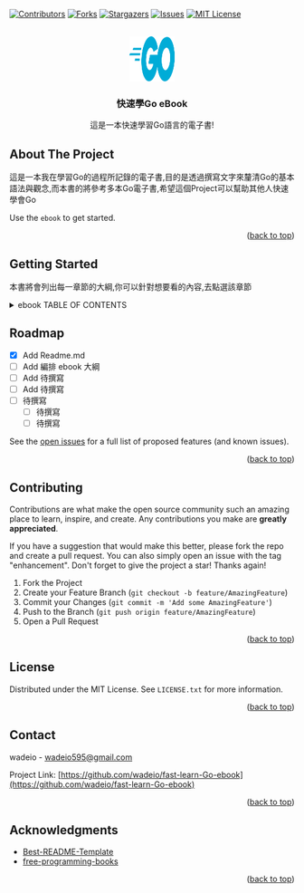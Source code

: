 <div id="top"></div>

<!--https://www.markdownguide.org/basic-syntax/#reference-style-links
-->
[![Contributors][contributors-shield]][contributors-url]
[![Forks][forks-shield]][forks-url]
[![Stargazers][stars-shield]][stars-url]
[![Issues][issues-shield]][issues-url]
[![MIT License][license-shield]][license-url]

<!-- PROJECT LOGO -->
<br />
<div align="center">
  <a href="https://github.com/othneildrew/Best-README-Template">
    <img src="images/logo.png" alt="Logo" width="80" height="80">
  </a>

  <h3 align="center">快速學Go eBook</h3>

  <p align="center">
    這是一本快速學習Go語言的電子書!
    <br />
    <!--
    <a href="https://github.com/othneildrew/Best-README-Template"><strong>Explore the docs »</strong></a>
    <br />
    <br />
    <a href="https://github.com/othneildrew/Best-README-Template">View Demo</a>
    ·
    <a href="https://github.com/othneildrew/Best-README-Template/issues">Report Bug</a>
    ·
    <a href="https://github.com/othneildrew/Best-README-Template/issues">Request Feature</a> -->
  </p>
</div>


<!-- ABOUT THE PROJECT -->
## About The Project

這是一本我在學習Go的過程所記錄的電子書,目的是透過撰寫文字來釐清Go的基本語法與觀念,而本書的將參考多本Go電子書,希望這個Project可以幫助其他人快速學會Go

Use the `ebook` to get started.

<p align="right">(<a href="#top">back to top</a>)</p>

<!-- GETTING STARTED -->
## Getting Started

本書將會列出每一章節的大綱,你可以針對想要看的內容,去點選該章節

<!-- ebook TABLE OF CONTENTS -->
<details>
  <summary>ebook TABLE OF CONTENTS</summary>
  <ol>
    <!--
    <li>
      <a href="#about-the-project">About The Project</a>
      <ul>
        <li><a href="#built-with">Built With</a></li>
      </ul>
    </li>
    <li>
      <a href="#getting-started">Getting Started</a>
      <ul>
        <li><a href="#prerequisites">Prerequisites</a></li>
        <li><a href="#installation">Installation</a></li>
      </ul>
    </li>-->
    <li><a href="#">Go的起源與發展</a></li>
    <li><a href="#">Go的環境安裝</a></li>
    <li>
      <a href="#">Go基礎語法與特性</a>
      <ul>
        <li><a href="#">變數型態與宣告</a></li>
        <li><a href="#">流程控制與循環語法for、if、else、switch和defer</a></li>
        <li><a href="#">資料結構型態：結構(struct)、切片(slice)和映射(map)型態</a></li>
        <li><a href="#">方法(method)</a></li>
        <li><a href="#">併發(goroutine)</a></li>
        <li><a href="#">通道(channel)</a></li>
        <li><a href="#">閉包(closure)</a></li>
      </ul>
    </li>
    <li><a href="#">Go常用的基本庫</a></li>
    <li>
      <a href="#">Go的應用與實戰</a>
      <ul>
        <li><a href="#">Web框架Gin</a></li>
      </ul>
    </li>


  </ol>
</details>

<!-- ROADMAP -->
## Roadmap

- [x] Add Readme.md
- [ ] Add 編排 ebook 大綱
- [ ] Add 待撰寫
- [ ] Add 待撰寫
- [ ] 待撰寫
    - [ ] 待撰寫
    - [ ] 待撰寫

See the [open issues](https://github.com/othneildrew/Best-README-Template/issues) for a full list of proposed features (and known issues).

<p align="right">(<a href="#top">back to top</a>)</p>

<!-- CONTRIBUTING -->
## Contributing

Contributions are what make the open source community such an amazing place to learn, inspire, and create. Any contributions you make are **greatly appreciated**.

If you have a suggestion that would make this better, please fork the repo and create a pull request. You can also simply open an issue with the tag "enhancement".
Don't forget to give the project a star! Thanks again!

1. Fork the Project
2. Create your Feature Branch (`git checkout -b feature/AmazingFeature`)
3. Commit your Changes (`git commit -m 'Add some AmazingFeature'`)
4. Push to the Branch (`git push origin feature/AmazingFeature`)
5. Open a Pull Request

<p align="right">(<a href="#top">back to top</a>)</p>



<!-- LICENSE -->
## License

Distributed under the MIT License. See `LICENSE.txt` for more information.

<p align="right">(<a href="#top">back to top</a>)</p>



<!-- CONTACT -->
## Contact

<!--wadeio - [@your_twitter](https://twitter.com/your_username) - wadeio595@gmail.com-->
wadeio - wadeio595@gmail.com

Project Link: [https://github.com/wadeio/fast-learn-Go-ebook](https://github.com/wadeio/fast-learn-Go-ebook)

<p align="right">(<a href="#top">back to top</a>)</p>



<!-- ACKNOWLEDGMENTS -->
## Acknowledgments
* [Best-README-Template](https://github.com/othneildrew/Best-README-Template#built-with)
* [free-programming-books](https://github.com/EbookFoundation/free-programming-books)

<p align="right">(<a href="#top">back to top</a>)</p>



<!-- MARKDOWN LINKS & IMAGES -->
<!-- https://www.markdownguide.org/basic-syntax/#reference-style-links -->
[contributors-shield]: https://img.shields.io/github/contributors/wadeio/fast-learn-Go-ebook.svg?style=for-the-badge
[contributors-url]: https://github.com/wadeio/fast-learn-Go-ebook/graphs/contributors
[forks-shield]: https://img.shields.io/github/forks/wadeio/fast-learn-Go-ebook.svg?style=for-the-badge
[forks-url]: https://github.com/wadeio/fast-learn-Go-ebook/network/members
[stars-shield]: https://img.shields.io/github/stars/wadeio/fast-learn-Go-ebook.svg?style=for-the-badge
[stars-url]: https://github.com/wadeio/fast-learn-Go-ebook/stargazers
[issues-shield]: https://img.shields.io/github/issues/wadeio/fast-learn-Go-ebook.svg?style=for-the-badge
[issues-url]: https://github.com/wadeio/fast-learn-Go-ebook/issues
[license-shield]: https://img.shields.io/github/license/wadeio/fast-learn-Go-ebook.svg?style=for-the-badge
[license-url]: https://github.com/wadeio/fast-learn-Go-ebook/blob/master/LICENSE.txt
[linkedin-shield]: https://img.shields.io/badge/-LinkedIn-black.svg?style=for-the-badge&logo=linkedin&colorB=555
[linkedin-url]: https://linkedin.com/in/wadeio
[product-screenshot]: images/screenshot.png
